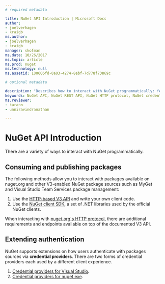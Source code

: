 ```yaml
---
# required metadata

title: NuGet API Introduction | Microsoft Docs
author:
- joelverhagen
- kraigb
ms.author:
- joelverhagen
- kraigb
manager: skofman
ms.date: 10/26/2017
ms.topic: article
ms.prod: nuget
ms.technology: null
ms.assetid: 100606fd-0a03-4274-8ebf-7d778f73869c

# optional metadata

description: "Describes how to interact with NuGet programmatically: fetching package information and extending authentication with package sources"
keywords: NuGet API, NuGet REST API, NuGet HTTP protocol, NuGet credentials, NuGet SDK
ms.reviewer:
- karann
- unniravindranathan

---
```


# NuGet API Introduction

There are a variety of ways to interact with NuGet programmatically.

## Consuming and publishing packages

The following methods allow you to interact with packages available on nuget.org and other V3-enabled NuGet package sources such as MyGet and Visual Studio Team Services package management:

1. Use the [HTTP-based V3 API](v3/overview.md) and write your own client code.
1. Use the [NuGet client SDK](nuget-client-sdk.md), a set of .NET libraries used by the official NuGet clients.

When interacting with [nuget.org's HTTP protocol](nuget-protocols.md), there are additional requirements and endpoints
available on top of the documented V3 API.

## Extending authentication

NuGet supports extensions on how users authenticate with packages sources via **credential providers**. There are two
forms of credential providers each used by a different client experience.

1. [Credential providers for Visual Studio](NuGet-Credential-Providers-for-Visual-Studio.md).
1. [Credential providers for nuget.exe](nuget-exe-Credential-Providers.md).
